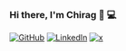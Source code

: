 <!--
**cpateldev/cpateldev** is a ✨ _special_ ✨ repository because its `README.md` (this file) appears on your GitHub profile.

Here are some ideas to get you started:

- 🔭 I’m currently working on ...
- 🌱 I’m currently learning ...
- 👯 I’m looking to collaborate on ...
- 🤔 I’m looking for help with ...
- 💬 Ask me about ...
- 📫 How to reach me: ...
- 😄 NoPronouns: ...
- ⚡ Fun fact: ...

-->

### Hi there, I'm **Chirag** 👋 💻

[![GitHub](https://img.shields.io/badge/-@cpateldev-%23181717?style=for-the-badge&logo=github)](https://github.com/cpateldev)
[![LinkedIn](https://img.shields.io/badge/linkedin-%230077B5.svg?style=for-the-badge&logo=linked-in&logoColor=white)](https://www.linkedin.com/in/cpateldev)
[![x](https://img.shields.io/badge/-@cpateldev-%23ffff?style=for-the-badge&logo=x&logoColor=000000)](https://x.com/cpateldev)